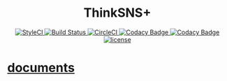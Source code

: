 <h1 align="center">ThinkSNS+</h1>
<p align="center">
    <!-- StyleCI -->
    <a href="https://styleci.io/repos/76627423">
        <img src="https://styleci.io/repos/76627423/shield?branch=master" alt="StyleCI">
    </a>
    <!-- Build Status for travis-ci -->
    <a href="https://travis-ci.org/zhiyicx/thinksns-plus">
        <img src="https://travis-ci.org/zhiyicx/thinksns-plus.svg?branch=master" alt="Build Status">
    </a>
    <!-- CircleCI -->
    <a href="https://circleci.com/gh/zhiyicx/thinksns-plus/tree/master">
        <img src="https://circleci.com/gh/zhiyicx/thinksns-plus/tree/master.svg?style=svg" alt="CircleCI">
    </a>
    <!-- Codacy Badge -->
    <a href="https://www.codacy.com/app/shiweidu/thinksns-plus?utm_source=github.com&utm_medium=referral&utm_content=zhiyicx/thinksns-plus&utm_campaign=badger">
        <img src="https://api.codacy.com/project/badge/Grade/8320deaa80b8489f95fcedaae6df079d" alt="Codacy Badge">
    </a>
    <a href="https://www.codacy.com/app/shiweidu/thinksns-plus?utm_source=github.com&utm_medium=referral&utm_content=zhiyicx/thinksns-plus&utm_campaign=Badge_Coverage">
        <img src="https://api.codacy.com/project/badge/Coverage/8320deaa80b8489f95fcedaae6df079d" alt="Codacy Badge">
    </a>
    <!-- license -->
    <a href="LICENSE">
        <img src="https://img.shields.io/badge/license-Apache%202-blue.svg" alt="license">
    </a>
</p>

# [documents](documents)